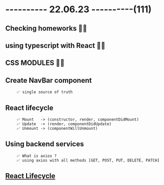 # ---------- 22.06.23 ----------(111)

## Checking homeworks 👍🏻

## using typescript with React 👍🏻

## CSS MODULES 👍🏻

## Create NavBar component

         ✅ single source of truth

## React lifecycle

         ✅ Mount   -> (constructor, render, componentDidMount)
         ✅ Update  -> (render, componentDidUpdate)
         ✅ Unmount -> (componentWillUnmount)

## Using backend services

         ✅ What is axios ?
         ✅ using axios with all methods [GET, POST, PUT, DELETE, PATCH]

## [React Lifecycle](https://projects.wojtekmaj.pl/react-lifecycle-methods-diagram/)
